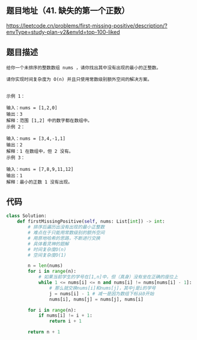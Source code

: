 ## 题目地址（41. 缺失的第一个正数）

https://leetcode.cn/problems/first-missing-positive/description/?envType=study-plan-v2&envId=top-100-liked

## 题目描述

```
给你一个未排序的整数数组 nums ，请你找出其中没有出现的最小的正整数。

请你实现时间复杂度为 O(n) 并且只使用常数级别额外空间的解决方案。
 

示例 1：

输入：nums = [1,2,0]
输出：3
解释：范围 [1,2] 中的数字都在数组中。
示例 2：

输入：nums = [3,4,-1,1]
输出：2
解释：1 在数组中，但 2 没有。
示例 3：

输入：nums = [7,8,9,11,12]
输出：1
解释：最小的正数 1 没有出现。
```


## 代码

```python
class Solution:
    def firstMissingPositive(self, nums: List[int]) -> int:
        # 排序后遍历出没有出现的最小正整数
        # 难点在于只能用常数级别的额外空间
        # 用原地哈希的思路，不断进行交换
        # 具体看灵神的题解
        # 时间复杂度O(n)
        # 空间复杂度O(1)

        n = len(nums)
        for i in range(n):
            # 如果当前学生的学号在[1,n]中，但（真身）没有坐在正确的座位上
            while 1 <= nums[i] <= n and nums[i] != nums[nums[i] - 1]:
                # 那么就交换nums[i]和nums[j]，其中j是i的学号
                j = nums[i] - 1 # 减一是因为数组下标从0开始
                nums[i], nums[j] = nums[j], nums[i]

        for i in range(n):
            if nums[i] != i + 1:
                return i + 1

        return n + 1
```
